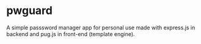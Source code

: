 # pwguard
A simple passsword manager app for personal use made with express.js in backend and pug.js in front-end (template engine).
